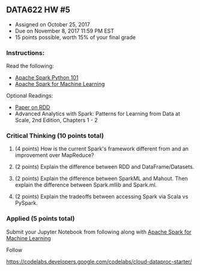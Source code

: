 ## DATA622 HW #5
- Assigned on October 25, 2017
- Due on November 8, 2017 11:59 PM EST
- 15 points possible, worth 15% of your final grade

### Instructions:

Read the following:
- [Apache Spark Python 101](https://www.datacamp.com/community/tutorials/apache-spark-python)
- [Apache Spark for Machine Learning](https://www.datacamp.com/community/tutorials/apache-spark-tutorial-machine-learning)

Optional Readings:
- [Paper on RDD](https://www.usenix.org/system/files/conference/nsdi12/nsdi12-final138.pdf)
- Advanced Analytics with Spark: Patterns for Learning from Data at Scale, 2nd Edition, Chapters 1 - 2


### Critical Thinking (10 points total)

1. (4 points) How is the current Spark's framework different from and an improvement over MapReduce?  

2. (2 points) Explain the difference between RDD and DataFrame/Datasets.

3. (2 points) Explain the difference between SparkML and Mahout.  Then explain the difference between Spark.mllib and Spark.ml.

4. (2 points) Explain the tradeoffs between accessing Spark via Scala vs PySpark.


### Applied (5 points total)

Submit your Jupyter Notebook from following along with [Apache Spark for Machine Learning](https://www.datacamp.com/community/tutorials/apache-spark-tutorial-machine-learning)

Follow

https://codelabs.developers.google.com/codelabs/cloud-dataproc-starter/
